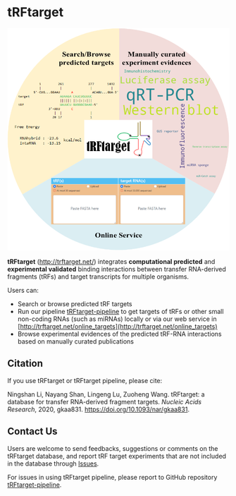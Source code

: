 # tRFtarget
![tRFtarget](static/img/tRFtarget.png)

**tRFtarget** (http://trftarget.net/) integrates **computational predicted** and **experimental validated** binding interactions between transfer RNA-derived fragments (tRFs) and target transcripts for multiple organisms.

Users can:

* Search or browse predicted tRF targets
* Run our pipeline [tRFtarget-pipeline](https://github.com/ZWang-Lab/tRFtarget-pipeline) to get targets of tRFs or other small non-coding RNAs (such as miRNAs) locally or via our web service in [http://trftarget.net/online_targets](http://trftarget.net/online_targets)
* Browse experimental evidences of the predicted tRF-RNA interactions based on manually curated publications

## Citation

If you use tRFtarget or tRFtarget pipeline, please cite:

Ningshan Li, Nayang Shan, Lingeng Lu, Zuoheng Wang. tRFtarget: a database for transfer RNA-derived fragment targets. *Nucleic Acids Research*, 2020, gkaa831. https://doi.org/10.1093/nar/gkaa831.

## Contact Us
Users are welcome to send feedbacks, suggestions or comments on the tRFtarget database, and report tRF target experiments that are not included in the database through [Issues](https://github.com/ZWang-Lab/tRFtarget/issues).

For issues in using tRFtarget pipeline, please report to GitHub repository [tRFtarget-pipeline](https://github.com/ZWang-Lab/tRFtarget-pipeline).
